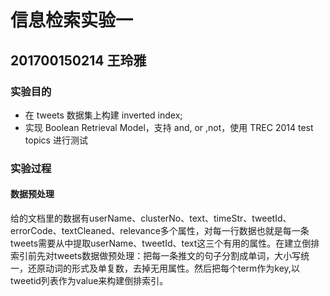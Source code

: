 # 信息检索实验一
## 201700150214 王玲雅

### 实验目的
* 在 tweets 数据集上构建 inverted index; 
* 实现 Boolean Retrieval Model，支持 and, or ,not，使用 TREC 2014 test topics 进行测试
### 实验过程
#### 数据预处理
   给的文档里的数据有userName、clusterNo、text、timeStr、tweetId、errorCode、textCleaned、relevance多个属性，对每一行数据也就是每一条tweets需要从中提取userName、tweetId、text这三个有用的属性。在建立倒排索引前先对tweets数据做预处理：把每一条推文的句子分割成单词，大小写统一，还原动词的形式及单复数，去掉无用属性。然后把每个term作为key,以tweetid列表作为value来构建倒排索引。
